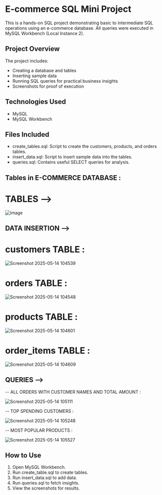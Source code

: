 # E-commerce SQL Mini Project

This is a hands-on SQL project demonstrating basic to intermediate SQL operations using an e-commerce database. All queries were executed in MySQL Workbench (Local Instance 2).

## Project Overview

The project includes:
- Creating a database and tables
- Inserting sample data
- Running SQL queries for practical business insights
- Screenshots for proof of execution

## Technologies Used
- MySQL
- MySQL Workbench

## Files Included

- create_tables.sql: Script to create the customers, products, and orders tables.
- insert_data.sql: Script to insert sample data into the tables.
- queries.sql: Contains useful SELECT queries for analysis.


## Tables in E-COMMERCE DATABASE :
# TABLES -->
![image](https://github.com/user-attachments/assets/0f6f60ca-d67f-4ec9-a2db-32404f0cc19a)

## DATA INSERTION  -->
# customers TABLE :
![Screenshot 2025-05-14 104539](https://github.com/user-attachments/assets/58c09a7e-1692-42ca-8da8-980a0340915b)
# orders TABLE :
![Screenshot 2025-05-14 104548](https://github.com/user-attachments/assets/cb578ab4-b600-4bbf-9304-cec962fb0d24)
# products TABLE :
![Screenshot 2025-05-14 104601](https://github.com/user-attachments/assets/7fc3dfa2-58f8-4a98-83e8-5f4b5b0b9450)
# order_items TABLE :
![Screenshot 2025-05-14 104609](https://github.com/user-attachments/assets/5045949c-9ac3-4360-8fdc-14e5648d535c)

## QUERIES -->
-- ALL ORDERS WITH CUSTOMER NAMES AND TOTAL AMOUNT :

![Screenshot 2025-05-14 105111](https://github.com/user-attachments/assets/f166a407-280b-4055-88a9-11cbef267b37)

-- TOP SPENDING CUSTOMERS :

![Screenshot 2025-05-14 105248](https://github.com/user-attachments/assets/fc9ce629-c688-4276-a271-d6cbec1a9fa7)

--  MOST POPULAR PRODUCTS :

![Screenshot 2025-05-14 105527](https://github.com/user-attachments/assets/e87e303a-8327-419f-a241-a089985a0572)


## How to Use
1. Open MySQL Workbench.
2. Run create_table.sql to create tables.
3. Run insert_data.sql to add data.
4. Run queries.sql to fetch insights.
5. View the screenshots for results.
